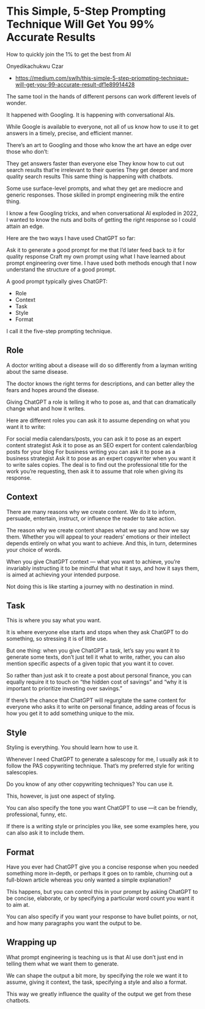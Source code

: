 # This Simple, 5-Step Prompting Technique Will Get You 99% Accurate Results

How to quickly join the 1% to get the best from AI

Onyedikachukwu Czar

* https://medium.com/swlh/this-simple-5-step-priompting-technique-will-get-you-99-accurate-result-df1e89914428

The same tool in the hands of different persons can work different levels of wonder.

It happened with Googling. It is happening with conversational AIs.

While Google is available to everyone, not all of us know how to use it to get answers in a timely, precise, and efficient manner.

There’s an art to Googling and those who know the art have an edge over those who don’t:

They get answers faster than everyone else
They know how to cut out search results that’re irrelevant to their queries
They get deeper and more quality search results
This same thing is happening with chatbots.

Some use surface-level prompts, and what they get are mediocre and generic responses. Those skilled in prompt engineering milk the entire thing.

I know a few Googling tricks, and when conversational AI exploded in 2022, I wanted to know the nuts and bolts of getting the right response so I could attain an edge.

Here are the two ways I have used ChatGPT so far:

Ask it to generate a good prompt for me that I’d later feed back to it for quality response
Craft my own prompt using what I have learned about prompt engineering over time.
I have used both methods enough that I now understand the structure of a good prompt.

A good prompt typically gives ChatGPT:

* Role
* Context
* Task
* Style
* Format

I call it the five-step prompting technique.


## Role

A doctor writing about a disease will do so differently from a layman writing about the same disease.

The doctor knows the right terms for descriptions, and can better alley the fears and hopes around the disease.

Giving ChatGPT a role is telling it who to pose as, and that can dramatically change what and how it writes.

Here are different roles you can ask it to assume depending on what you want it to write:

For social media calendars/posts, you can ask it to pose as an expert content strategist
Ask it to pose as an SEO expert for content calendar/blog posts for your blog
For business writing you can ask it to pose as a business strategist
Ask it to pose as an expert copywriter when you want it to write sales copies.
The deal is to find out the professional title for the work you’re requesting, then ask it to assume that role when giving its response.

## Context

There are many reasons why we create content. We do it to inform, persuade, entertain, instruct, or influence the reader to take action.

The reason why we create content shapes what we say and how we say them. Whether you will appeal to your readers’ emotions or their intellect depends entirely on what you want to achieve. And this, in turn, determines your choice of words.

When you give ChatGPT context — what you want to achieve, you’re invariably instructing it to be mindful that what it says, and how it says them, is aimed at achieving your intended purpose.

Not doing this is like starting a journey with no destination in mind.

## Task
This is where you say what you want.

It is where everyone else starts and stops when they ask ChatGPT to do something, so stressing it is of little use.

But one thing: when you give ChatGPT a task, let’s say you want it to generate some texts, don’t just tell it what to write, rather, you can also mention specific aspects of a given topic that you want it to cover.

So rather than just ask it to create a post about personal finance, you can equally require it to touch on “the hidden cost of savings” and “why it is important to prioritize investing over savings.”

If there’s the chance that ChatGPT will regurgitate the same content for everyone who asks it to write on personal finance, adding areas of focus is how you get it to add something unique to the mix.

## Style
Styling is everything. You should learn how to use it.

Whenever I need ChatGPT to generate a salescopy for me, I usually ask it to follow the PAS copywriting technique. That’s my preferred style for writing salescopies.

Do you know of any other copywriting techniques? You can use it.

This, however, is just one aspect of styling.

You can also specify the tone you want ChatGPT to use —it can be friendly, professional, funny, etc.

If there is a writing style or principles you like, see some examples here, you can also ask it to include them.

## Format
Have you ever had ChatGPT give you a concise response when you needed something more in-depth, or perhaps it goes on to ramble, churning out a full-blown article whereas you only wanted a simple explanation?

This happens, but you can control this in your prompt by asking ChatGPT to be concise, elaborate, or by specifying a particular word count you want it to aim at.

You can also specify if you want your response to have bullet points, or not, and how many paragraphs you want the output to be.

## Wrapping up
What prompt engineering is teaching us is that AI use don’t just end in telling them what we want them to generate.

We can shape the output a bit more, by specifying the role we want it to assume, giving it context, the task, specifying a style and also a format.

This way we greatly influence the quality of the output we get from these chatbots.

